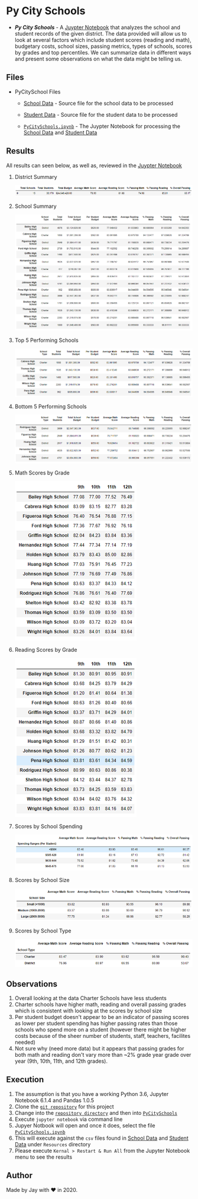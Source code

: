 # Py City Schools

- **_Py City Schools_** - A [Juypter Notebook](PyCitySchools/PyCitySchools.ipynb) that analyzes the school and student records of the given district. The data provided will allow us to look at several factors which include student scores (reading and math), budgetary costs, school sizes, passing metrics, types of schools, scores by grades and top percentiles. We can summarize data in different ways and present some observations on what the data might be telling us.

## Files

- PyCitySchool Files

  - [School Data](PyCitySchools/Resources/schools_complete.csv) - Source file for the school data to be processed

  - [Student Data](PyCitySchools/Resources/students_complete.csv) - Source file for the student data to be processed

  - [`PyCitySchools.ipynb`](PyCitySchools/PyCitySchools.ipynb) - The Juypter Notebook for processing the [School Data](PyCitySchools/Resources/schools_complete.csv) and [Student Data](PyCitySchools/Resources/students_complete.csv)

## Results

All results can seen below, as well as, reviewed in the [Juypter Notebook](PyCitySchools/PyCitySchools.ipynb)

1. District Summary

   ![District Summary](PyCitySchools/images/district.png)

1. School Summary

   ![School Summary](PyCitySchools/images/schoolsummary.png)

1. Top 5 Performing Schools

   ![Top Performing](PyCitySchools/images/topperforming.png)

1. Bottom 5 Performing Schools

   ![Bottom Performing](PyCitySchools/images/bottomperforming.png)

1. Math Scores by Grade

   ![Math By Grade](PyCitySchools/images/mathbygrade.png)

1. Reading Scores by Grade

   ![Reading By Grade](PyCitySchools/images/readingbygrade.png)

1. Scores by School Spending

   ![Score By Spending](PyCitySchools/images/scorebyspending.png)

1. Scores by School Size

   ![Score By Size](PyCitySchools/images/scorebysize.png)

1. Scores by School Type

   ![Score By Type](PyCitySchools/images/scorebytype.png)

## Observations

1. Overall looking at the data Charter Schools have less students
1. Charter schools have higher math, reading and overall passing grades which is consistent with looking at the scores by school size
1. Per student budget doesn't appear to be an indicator of passing scores as lower per student spending has higher passing rates than those schools who spend more on a student (however there might be higher costs because of the sheer number of students, staff, teachers, facilites needed)
1. Not sure why (need more data) but it appears that passing grades for both math and reading don't vary more than ~2% grade year grade over year (9th, 10th, 11th, and 12th grades).

## Execution

1. The assumption is that you have a working Python 3.6, Jupyter Notebook 6.1.4 and Pandas 1.0.5
1. Clone the [`git repository`](https://github.com/jayhjman/pandas-challenge) for this project
1. Change into the [`repository directory`](https://github.com/jayhjman/pandas-challenge) and then into [`PyCitySchools`](PyCitySchools/)
1. Execute `jupyter notebook` via command line
1. Jupyer Notbook will open and once it does, select the file [`PyCitySchools.ipynb`](PyCitySchools/PyCitySchools.ipynb)
1. This will execute against the `csv` files found in [School Data](PyCitySchools/Resources/schools_complete.csv) and [Student Data](PyCitySchools/Resources/students_complete.csv) under `Resources` directory
1. Please execute `Kernal > Restart & Run All` from the Jupyter Notebook menu to see the results

## Author

Made by Jay with :heart: in 2020.
